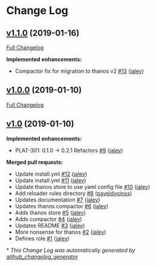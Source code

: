 # Change Log

## [v1.1.0](https://github.com/transferwise/ansible-thanos/tree/v1.1.0) (2019-01-16)
[Full Changelog](https://github.com/transferwise/ansible-thanos/compare/v1.0.0...v1.1.0)

**Implemented enhancements:**

- Compactor fix for migration to thanos v2 [\#13](https://github.com/transferwise/ansible-thanos/pull/13) ([jalev](https://github.com/jalev))

## [v1.0.0](https://github.com/transferwise/ansible-thanos/tree/v1.0.0) (2019-01-10)
[Full Changelog](https://github.com/transferwise/ansible-thanos/compare/v1.0...v1.0.0)

## [v1.0](https://github.com/transferwise/ansible-thanos/tree/v1.0) (2019-01-10)
**Implemented enhancements:**

- PLAT-301: 0.1.0 -\> 0.2.1 Refactors [\#9](https://github.com/transferwise/ansible-thanos/pull/9) ([jalev](https://github.com/jalev))

**Merged pull requests:**

- Update install.yml [\#12](https://github.com/transferwise/ansible-thanos/pull/12) ([jalev](https://github.com/jalev))
- Update install.yml [\#11](https://github.com/transferwise/ansible-thanos/pull/11) ([jalev](https://github.com/jalev))
- Update thanos store to use yaml config file [\#10](https://github.com/transferwise/ansible-thanos/pull/10) ([jalev](https://github.com/jalev))
- Add reloader rules directory [\#8](https://github.com/transferwise/ansible-thanos/pull/8) ([paveldvoinos](https://github.com/paveldvoinos))
- Updates documentation [\#7](https://github.com/transferwise/ansible-thanos/pull/7) ([jalev](https://github.com/jalev))
- Updates thanos compactor [\#6](https://github.com/transferwise/ansible-thanos/pull/6) ([jalev](https://github.com/jalev))
- Adds thanos store [\#5](https://github.com/transferwise/ansible-thanos/pull/5) ([jalev](https://github.com/jalev))
- Adds compactor [\#4](https://github.com/transferwise/ansible-thanos/pull/4) ([jalev](https://github.com/jalev))
- Updates README [\#3](https://github.com/transferwise/ansible-thanos/pull/3) ([jalev](https://github.com/jalev))
- More nonsense for thanos [\#2](https://github.com/transferwise/ansible-thanos/pull/2) ([jalev](https://github.com/jalev))
- Defines role [\#1](https://github.com/transferwise/ansible-thanos/pull/1) ([jalev](https://github.com/jalev))



\* *This Change Log was automatically generated by [github_changelog_generator](https://github.com/skywinder/Github-Changelog-Generator)*